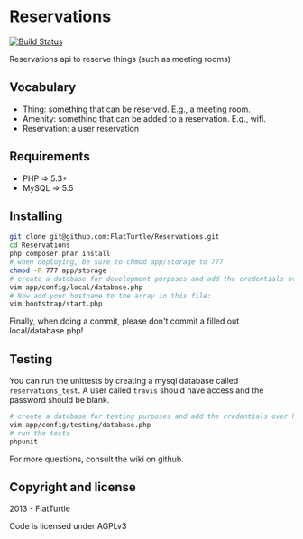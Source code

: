 Reservations
============

[![Build Status](https://travis-ci.org/FlatTurtle/Reservations.png)](https://travis-ci.org/FlatTurtle/Reservations)

Reservations api to reserve things (such as meeting rooms)

## Vocabulary

* Thing: something that can be reserved. E.g., a meeting room.
* Amenity: something that can be added to a reservation. E.g., wifi.
* Reservation: a user reservation

## Requirements 

* PHP => 5.3+
* MySQL => 5.5

## Installing

```bash 
git clone git@github.com:FlatTurtle/Reservations.git
cd Reservations
php composer.phar install
# when deploying, be sure to chmod app/storage to 777
chmod -R 777 app/storage
# create a database for development purposes and add the credentials over here:
vim app/config/local/database.php
# Now add your hostname to the array in this file:
vim bootstrap/start.php
```
Finally, when doing a commit, please don't commit a filled out local/database.php!

## Testing

You can run the unittests by creating a mysql database called `reservations_test`.
A user called `travis` should have access and the password should be blank.

```bash
# create a database for testing purposes and add the credentials over here:
vim app/config/testing/database.php
# run the tests
phpunit
```

For more questions, consult the wiki on github.

## Copyright and license

2013 - FlatTurtle

Code is licensed under AGPLv3
